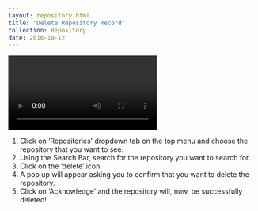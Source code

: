 ```yaml
---
layout: repository.html
title: "Delete Repository Record"
collection: Repository
date: 2016-10-12
---
```

<video width=“320” height=“240” controls>
	<source src=“/assets/Vids/How_to_Delete_a_Repository_Record.mp4” types”video/mp4”>
Your browser does not support the video tag.
</video>

1.	Click on ‘Repositories’ dropdown tab on the top menu and choose the repository that you want to see.
2.	Using the Search Bar, search for the repository you want to search for.
3.	Click on the ‘delete’ icon.
4.	A pop up will appear asking you to confirm that you want to delete the repository.
5.	Click on ‘Acknowledge’ and the repository will, now, be successfully deleted!
